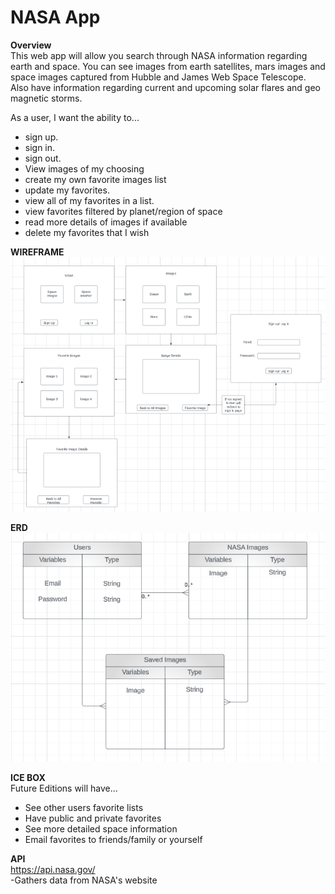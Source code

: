 # **NASA App**

**Overview**<br/>
This web app will allow you search through NASA information regarding earth and space. You can see images from earth satellites, mars images and space images captured from Hubble and James Web Space Telescope. Also have information regarding current and upcoming solar flares and geo magnetic storms. 

As a user, I want the ability to... 
  - sign up.
  - sign in. 
  - sign out. 
  - View images of my choosing
  - create my own favorite images list
  - update my favorites. 
  - view all of my favorites in a list. 
  - view favorites filtered by planet/region of space
  - read more details of images if available
  - delete my favorites that I wish

  **WIREFRAME**<br/>
  ![Alt text](image.png)

   **ERD** <br/>
  ![Alt text](image-1.png)

  **ICE BOX**<br/>
  Future Editions will have...<br/>
  - See other users favorite lists
  - Have public and private favorites
  - See more detailed space information
  - Email favorites to friends/family or yourself

  **API**<br/>
  https://api.nasa.gov/ <br/>
  -Gathers data from NASA's website


